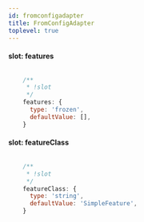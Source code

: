 ```yaml
---
id: fromconfigadapter
title: FromConfigAdapter
toplevel: true
---
```


#### slot: features
```js

    /**
     * !slot
     */
    features: {
      type: 'frozen',
      defaultValue: [],
    }
```
#### slot: featureClass
```js

    /**
     * !slot
     */
    featureClass: {
      type: 'string',
      defaultValue: 'SimpleFeature',
    }
```

